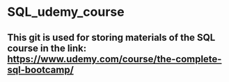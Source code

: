 # SQL_udemy_course
## This git is used for storing materials of the SQL course in the link: https://www.udemy.com/course/the-complete-sql-bootcamp/